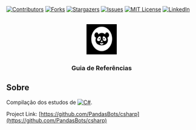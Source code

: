 <!-- Improved compatibility of back to top link: See: https://github.com/othneildrew/Best-README-Template/pull/73 -->
<a name="readme-top"></a>
<!--
*** Thanks for checking out the Best-README-Template. If you have a suggestion
*** that would make this better, please fork the repo and create a pull request
*** or simply open an issue with the tag "enhancement".
*** Don't forget to give the project a star!
*** Thanks again! Now go create something AMAZING! :D
-->



<!-- PROJECT SHIELDS -->
<!--
*** I'm using markdown "reference style" links for readability.
*** Reference links are enclosed in brackets [ ] instead of parentheses ( ).
*** See the bottom of this document for the declaration of the reference variables
*** for contributors-url, forks-url, etc. This is an optional, concise syntax you may use.
*** https://www.markdownguide.org/basic-syntax/#reference-style-links
-->
[![Contributors][contributors-shield]][contributors-url]
[![Forks][forks-shield]][forks-url]
[![Stargazers][stars-shield]][stars-url]
[![Issues][issues-shield]][issues-url]
[![MIT License][license-shield]][license-url]
[![LinkedIn][linkedin-shield]][linkedin-url]




<!-- PROJECT LOGO -->
<br />
<div align="center">
  <a href="https://github.com/PandasBots/csharp">
    <img src="images/logo.png" alt="Logo" width="80" height="80">
  </a>
<h3 align="center">Guia de Referências </h3>
</div>

<!-- USAGE EXAMPLES -->
## Sobre

Compilação dos estudos de [![C#][C#]][C#-url].

Project Link: [https://github.com/PandasBots/csharp](https://github.com/PandasBots/csharp)


<!-- MARKDOWN LINKS & IMAGES -->
<!-- https://www.markdownguide.org/basic-syntax/#reference-style-links -->
[contributors-shield]: https://img.shields.io/github/contributors/PandasBots/csharp.svg?style=for-the-badge
[contributors-url]: https://github.com/PandasBots/csharp/graphs/contributors
[forks-shield]: https://img.shields.io/github/forks/PandasBots/csharp.svg?style=for-the-badge
[forks-url]: https://github.com/PandasBots/csharp/network/members
[stars-shield]: https://img.shields.io/github/stars/PandasBots/csharp.svg?style=for-the-badge
[stars-url]: https://github.com/PandasBots/csharp/stargazers
[issues-shield]: https://img.shields.io/github/issues/PandasBots/csharp.svg?style=for-the-badge
[issues-url]: https://github.com/PandasBots/csharp/issues
[license-shield]: https://img.shields.io/github/license/PandasBots/csharp.svg?style=for-the-badge
[license-url]: https://github.com/PandasBots/csharp/blob/master/LICENSE.txt
[linkedin-shield]: https://img.shields.io/badge/-LinkedIn-black.svg?style=for-the-badge&logo=linkedin&colorB=555
[linkedin-url]: https://linkedin.com/in/rafaelknunes
[product-screenshot]: images/screenshot.png
[C#]: https://img.shields.io/badge/c%23-%23239120.svg?style=for-the-badge&logo=c-sharp&logoColor=white
[C#-url]: https://learn.microsoft.com/pt-br/dotnet/csharp/
